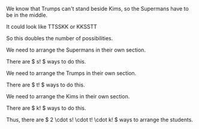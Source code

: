We know that Trumps can't stand beside Kims, so the Supermans have to be in the middle.

It could look like TTSSKK or KKSSTT

So this doubles the number of possibilities.

We need to arrange the Supermans in their own section.

There are $ s! $ ways to do this.

We need to arrange the Trumps in their own section.

There are $ t! $ ways to do this.

We need to arrange the Kims in their own section.

There are $ k! $ ways to do this.

Thus, there are $ 2 \cdot s! \cdot t! \cdot k! $ ways to arrange the students.
